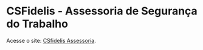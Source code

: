 # CSFidelis - Assessoria de Segurança do Trabalho

Acesse o site: [CSfidelis Assessoria](http://csfidelis.com.br).
